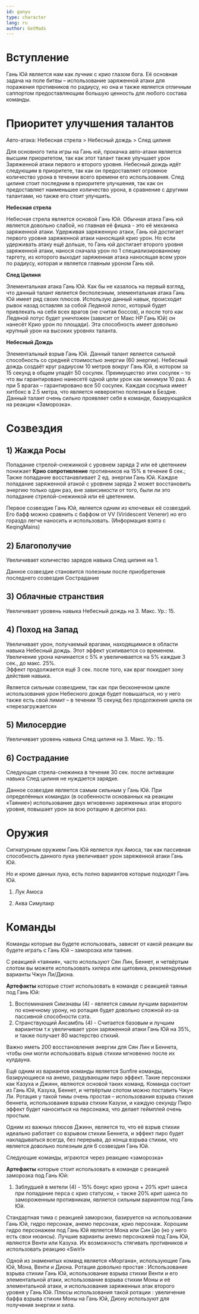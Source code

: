 ```yaml
---
id: ganyu
type: character
lang: ru
author: GetMads
---
```


# Вступление

Гань Юй является нам как лучник с крио глазом бога. Её основная задача на поле битвы – использование заряженной атаки для поражения противников по радиусу, но она и также является отличным саппортом предоставляющим большую ценность для любого состава команды.

# Приоритет улучшения талантов

Авто-атака: Небесная стрела > Небесный дождь > След цилиня

Для основного типа игры на Гань юй, прокачка авто-атаки является высшим приоритетом, так как этот талант также улучшает урон Заряженной атаки первого и второго уровня. Небесный дождь идёт следующим в приоритете, так как он предоставляет огромное количество урона в течении всего времени его использования. След цилиня стоит последним в приоритете улучшения, так как он предоставляет наименьшее количество урона, в сравнение с другими талантами, но также его стоит улучшить.  
  

**Небесная стрела**

Небесная стрела является основой Гань Юй. Обычная атака Гань юй является довольно слабой, но главная её фишка - это её механика заряженной атаки. Удерживая заряженную атаки, Гань юй достигает первого уровня заряженной атаки наносящий крио урон. Но если удерживать атаку ещё дольше, то Гань юй достигает второго уровня заряженной атаки, нанося сначала урон по 1 специализированному таргету, из которого выходит заряженная атака наносящая всем урон по радиусу, которая и является главным уроном Гань юй.

**След Цилиня**

Элементальная атака Гань Юй. Как бы не казалось на первый взгляд, что данный талант является бесполезным, элементальная атака Гань Юй имеет ряд своих плюсов. Использую данный навык, происходит рывок назад оставляя за собой Ледяной лотос, который будет привлекать на себя всех врагов (не считая боссов), и после того как Ледяной лотус будет уничтожен (зависит от Макс HP Гань Юй) он нанесёт Крио урон по площади). Эта способность имеет довольно крупный урон на высоких уровнях таланта.

**Небесный Дождь**

Элементальный взрыв Гань Юй. Данный талант является сильной способность со средней стоимостью энергии (60 энергии). Небесный дождь создаёт круг радиусом 10 метров вокруг Гань Юй, в котором за 15 секунд в общем упадёт 50 сосулек. Преимущество этих сосулек – то что вы гарантировано нанесетё одной цели урон как минимум 10 раз. А при 5 врагах – гарантировано все 50 сосулек. Каждая сосулька имеет хитбокс в 2.5 метра, что является невероятно полезным в Бездне. Данный талант очень сильно проявляет себя в команде, базирующейся на реакции «Заморозка».

# Созвездия

## 1) Жажда Росы

Попадание стрелой-снежинкой с уровнем заряда 2 или её цветением понижает **Крио сопротивление** противников на 15% в течение 6 сек.;  
Также попадание восстанавливает 2 ед. энергии Гань Юй. Каждое попадание заряженной атакой с уровнем заряда 2 может восстановить энергию только один раз, вне зависимости от того, были ли это попадание стрелой-снежинкой или её цветением.

Первое созвездие Гань Юй, является одним из ключевых её созвездий. Его бафф можно сравнить с баффом от VV (Viridescent Venerer) но его гораздо легче наносить и использовать. (Информация взята с KeqingMains)

## 2) Благополучие

Увеличивает количество зарядов навыка След цилиня на 1.

Данное созвездие становится полезным после приобретения последнего созвездия Сострадание

## 3) Облачные странствия

Увеличивает уровень навыка Небесный дождь на 3. Макс. Ур.: 15.

## 4) Поход на Запад

Увеличивает урон, получаемый врагами, находящимися в области навыка Небесный дождь. Этот эффект усиливается со временем. Увеличение урона начинается с 5% и увеличивается на 5% каждые 3 сек., до макс. 25%.  
Эффект продолжается ещё 3 сек. после того, как враг покидает зону действия навыка.

Является сильным созвездием, так как при бесконечном цикле использования урон Небесного дождя будет повышаться, но у него также есть свой лимит – в течении 15 секунд без продолжения цикла он «перезагружается»

## 5) Милосердие

Увеличивает уровень навыка След цилиня на 3. Макс. Ур.: 15.

## 6) Сострадание

Следующая стрела-снежинка в течение 30 сек. после активации навыка След цилиня не нуждается зарядке.

Данное созвездие является самым сильным у Гань Юй. При определённых командах (в особенности основанных на реакции «Таяние») использование двух мгновенно заряженных атак второго уровня, повышает урон за всю ротацию в десятки раз.

# Оружия

Сигнатурным оружием Гань Юй является лук Амоса, так как пассивная способность данного лука увеличивает урон заряженной атаки Гань Юй.

Но и кроме данных лука, есть полно вариантов которые подходят Гань Юй.

1) Лук Амоса

2) Аква Симулакр

# Команды

Команды которые вы будете использовать, зависят от какой реакции вы будете играть с Гань Юй – заморозка или таяние.

С реакцией «таяния», часто используют Сян Лин, Беннет, и четвёртым слотом вы можете использовать хилера или щитовика, рекомендуемые варианты Чжун Ли/Диона.

**Артефакты** которые стоит использовать в команде с реакцией таянья под Гань Юй:

1) Воспоминания Симэнавы (4) - является самым лучшим вариантом по конечному урону, но ротация будет довольно сложной из-за пассивной способности сэта.
2) Странствующий Ансамбль (4) - Считается базовым и лучшим вариантом т.к увеличивает урон заряженной атаки Гань Юй на 35%, и также получает 80 мастерство стихий.

Важно иметь 200 восстановления энергии для Сян Лин и Беннета, чтобы они могли использовать взрыв стихии мгновенно после их кулдауна.

Ещё одним из вариантов команды является Sunfire команды, базирующиеся на анемо, раздувающим пиро эффект. Такие персонажи как Казуха и Джинн, являются основой таких команд. Команда состоит из Гань Юй, Казуха, Беннет, и четвёртым слотом можно поставить Чжун Ли. Ротация у такой тимы очень простая – использования взрыва стихия беннета, использования взрыва стихии Казухи, и каждую секунду Пиро эффект будет наноситься на персонажа, что делает геймплей очень простым.

Одним из важных плюсов Джинн, является то, что её взрыв стихии идеально работает со взрывом стихии Беннета, и эффект пиро будет накладываться всегда, без перерыва, до конца взрыва стихии, что является довольно полезным для 6 созвездия Гань Юй.

Следующие команды, играются через реакцию «заморозка»

**Артефакты** которые стоит использовать в команде с реакцией заморозка под Гань Юй:

1) Заблудшей в метели (4) - 15% бонус крио урона + 20% крит шанса при попадание перса с крио статусом, + также 20% крит шанса по замороженным противникам, является сильным вариантом под Гань Юй.

Стандартная тима с реакцией заморозки, базируется на использовании Гань Юй, гидро персонаж, анемо персонаж, крио персонаж. Хорошим гидро персонажем под Гань Юй является Мона или Син Цю (но у него есть свои нюансы). Лучшие варианты анемо персонажей под Гань Юй, являются Венти или Казуха. Их возможность стягивать противников и использовать реакцию «Swirl»

Одной из знаменитых команд является «Моргана», использующие Гань Юй, Мона, Венти и Диона. Ротация довольно простая : Использование взрыва стихии Гань Юй, использование взрыва стихии Венти и его элементальной атаки, использование взрыва стихии Моны и её элементальной атаки, и использования заряженных атак второго уровня у Гань Юй. Плюсы использования такой ротации : увеличение баффа взрыва стихии Моны на Гань Юй, Диону используют для получения энергии и хила.
